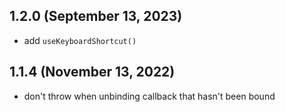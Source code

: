 ## 1.2.0 (September 13, 2023)

- add `useKeyboardShortcut()`

## 1.1.4 (November 13, 2022)

- don't throw when unbinding callback that hasn't been bound

